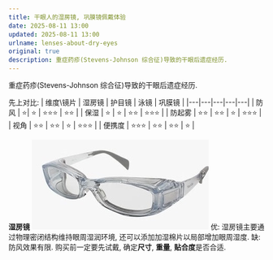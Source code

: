 ```yaml
---
title: 干眼人的湿房镜, 巩膜镜佩戴体验
date: 2025-08-11 13:00
updated: 2025-08-11 13:00
urlname: lenses-about-dry-eyes
original: true
description: 重症药疹(Stevens-Johnson 综合征)导致的干眼后遗症经历.
---
```

重症药疹(Stevens-Johnson 综合征)导致的干眼后遗症经历.
<!--more-->
先上对比: 
| 维度\镜片 | 湿房镜 | 护目镜 | 泳镜 | 巩膜镜 |
|---|---|---|---|---|
| 防风 | ⭐| ⭐ | ⭐⭐⭐ | ⭐⭐ |
| 保湿 | ⭐ | ⭐ | ⭐⭐ | ⭐⭐⭐ |
| 防起雾 | ⭐⭐ | ⭐⭐ | ⭐ | ⭐⭐⭐ |
| 视角 | ⭐⭐ | ⭐⭐ | ⭐ | ⭐⭐⭐ |
| 便携度 | ⭐⭐⭐ | ⭐⭐ | ⭐⭐ | ⭐ |

**湿房镜**
![](/picture/moisture-chamber-glasses.jpg)
优: 湿房镜主要通过物理密闭结构维持眼周湿润环境, 还可以添加加湿棉片以局部增加眼周湿度. 
缺: 防风效果有限.
购买前一定要先试戴, 确定**尺寸**, **重量**, **贴合度**是否合适. 